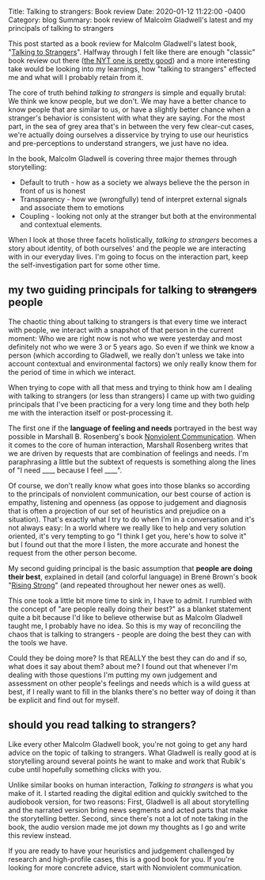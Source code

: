 Title: Talking to strangers: Book review
Date:   2020-01-12 11:22:00 -0400
Category: blog
Summary:  book review of Malcolm Gladwell's latest and my principals of talking to strangers

This post started as a book review for Malcolm Gladwell's latest book, "[Talking to Strangers](https://www.amazon.com/Talking-Strangers-Should-About-People/dp/B07NJCG1XS/)". Halfway through I felt like there are enough "classic" book review out there ([the NYT one is pretty good](https://www.nytimes.com/2019/09/04/books/review-talking-to-strangers-malcolm-gladwell.html)) and a more interesting take would be looking into my learnings, how "talking to strangers" effected me and what will I probably retain from it.

The core of truth behind _talking to strangers_ is simple and equally brutal: We think we know people, but we don't. We may have a better chance to know people that are similar to us, or have a slightly better chance when a stranger's behavior is consistent with what they are saying. For the most part, in the sea of grey area that's in between the very few clear-cut cases, we're actually doing ourselves a disservice by trying to use our heuristics and pre-perceptions to understand strangers, we just have no idea.

In the book, Malcolm Gladwell is covering three major themes through storytelling:

* Default to truth - how as a society we always believe the the person in front of us is honest
* Transparency - how we (wrongfully) tend of interpret external signals and associate them to emotions
* Coupling - looking not only at the stranger but both at the environmental and contextual elements.

When I look at those three facets holistically, _talking to strangers_ becomes a story about identity, of both ourselves' and the people we are interacting with in our everyday lives. I'm going to focus on the interaction part, keep the self-investigation part for some other time.

## my two guiding principals for talking to ~~strangers~~ people

The chaotic thing about talking to strangers is that every time we interact with people, we interact with a snapshot of that person in the current moment: Who we are right now is not who we were yesterday and most definitely not who we were 3 or 5 years ago. So even if we think we know a person (which according to Gladwell, we really don't unless we take into account contextual and environmental factors) we only really know them for the period of time in which we interact.

When trying to cope with all that mess and trying to think how am I dealing with talking to strangers (or less than strangers) I came up with two guiding principals that I've been practicing for a very long time and they both help me with the interaction itself or post-processing it.

The first one if the **language of feeling and needs** portrayed in the best way possible in Marshall B. Rosenberg's book [Nonviolent Communication](https://www.amazon.com/Nonviolent-Communication-Language-Life-Changing-Relationships-ebook/dp/B014OISVU4). When it comes to the core of human interaction, Marshall Rosenberg writes that we are driven by requests that are combination of feelings and needs. I'm paraphrasing a little but the subtext of requests is something along the lines of "I need ____ because I feel ____".

Of course, we don't really know what goes into those blanks so according to the principals of nonviolent communication, our best course of action is empathy, listening and openness (as oppose to judgement and diagnosis that is often a projection of our set of heuristics and prejudice on a situation). That's exactly what I try to do when I'm in a conversation and it's not always easy: In a world where we really like to help and very solution oriented, it's very tempting to go "I think I get you, here's how to solve it" but I found out that the more I listen, the more accurate and honest the request from the other person become.

My second guiding principal is the basic assumption that **people are doing their best**, explained in detail (and colorful language) in Brené Brown's book "[Rising Strong](https://www.amazon.com/Rising-Strong-Ability-Transforms-Parent/dp/081298580X)" (and repeated throughout her newer ones as well).

This one took a little bit more time to sink in, I have to admit. I rumbled with the concept of "are people really doing their best?" as a blanket statement quite a bit because I'd like to believe otherwise but as Malcolm Gladwell taught me, I probably have no idea. So this is my way of reconciling the chaos that is talking to strangers - people are doing the best they can with the tools we have.

Could they be doing more? Is that REALLY the best they can do and if so, what does it say about them? about me? I found out that whenever I'm dealing with those questions I'm putting my own judgement and assessment on other people's feelings and needs which is a wild guess at best, if I really want to fill in the blanks there's no better way of doing it than be explicit and find out for myself.

## should you read talking to strangers?

Like every other Malcolm Gladwell book, you're not going to get any hard advice on the topic of talking to strangers. What Gladwell is really good at is storytelling around several points he want to make and work that Rubik's cube until hopefully something clicks with you.

Unlike similar books on human interaction, _Talking to strangers_ is what you make of it. I started reading the digital edition and quickly switched to the audiobook version, for two reasons: First, Gladwell is all about storytelling and the narrated version bring news segments and acted parts that make the storytelling better. Second, since there's not a lot of note taking in the book, the audio version made me jot down my thoughts as I go and write this review instead.

If you are ready to have your heuristics and judgement challenged by research and high-profile cases, this is a good book for you. If you're looking for more concrete advice, start with Nonviolent communication.
